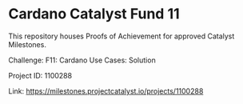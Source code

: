# Cardano Catalyst Fund 11

This repository houses Proofs of Achievement for approved Catalyst Milestones.

Challenge: F11: Cardano Use Cases: Solution

Project ID: 1100288

Link: https://milestones.projectcatalyst.io/projects/1100288
